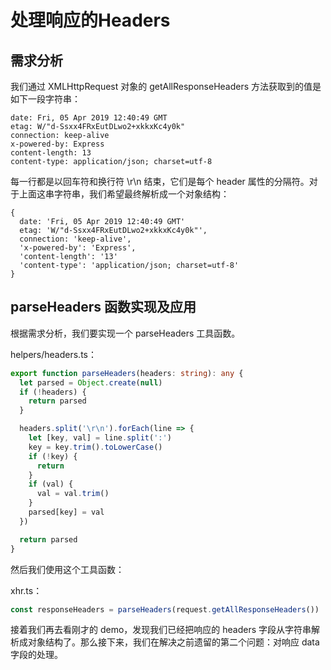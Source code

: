 # 处理响应的Headers

## 需求分析

我们通过 XMLHttpRequest 对象的 getAllResponseHeaders 方法获取到的值是如下一段字符串：

```text
date: Fri, 05 Apr 2019 12:40:49 GMT
etag: W/"d-Ssxx4FRxEutDLwo2+xkkxKc4y0k"
connection: keep-alive
x-powered-by: Express
content-length: 13
content-type: application/json; charset=utf-8
```

每一行都是以回车符和换行符 \r\n 结束，它们是每个 header 属性的分隔符。对于上面这串字符串，我们希望最终解析成一个对象结构：

```TS
{
  date: 'Fri, 05 Apr 2019 12:40:49 GMT'
  etag: 'W/"d-Ssxx4FRxEutDLwo2+xkkxKc4y0k"',
  connection: 'keep-alive',
  'x-powered-by': 'Express',
  'content-length': '13'
  'content-type': 'application/json; charset=utf-8'
}
```

## parseHeaders 函数实现及应用
根据需求分析，我们要实现一个 parseHeaders 工具函数。

helpers/headers.ts：

```typescript
export function parseHeaders(headers: string): any {
  let parsed = Object.create(null)
  if (!headers) {
    return parsed
  }

  headers.split('\r\n').forEach(line => {
    let [key, val] = line.split(':')
    key = key.trim().toLowerCase()
    if (!key) {
      return
    }
    if (val) {
      val = val.trim()
    }
    parsed[key] = val
  })

  return parsed
}
```
然后我们使用这个工具函数：

xhr.ts：

```typescript
const responseHeaders = parseHeaders(request.getAllResponseHeaders())
```
接着我们再去看刚才的 demo，发现我们已经把响应的 headers 字段从字符串解析成对象结构了。那么接下来，我们在解决之前遗留的第二个问题：对响应 data 字段的处理。
